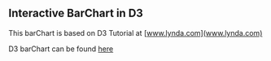 ## Interactive BarChart in D3

This barChart is based on D3 Tutorial at [www.lynda.com](www.lynda.com)



D3 barChart can be found [here](http://gnanapriyav.github.io/D3_Projects/D3_barChart/barchart.html)